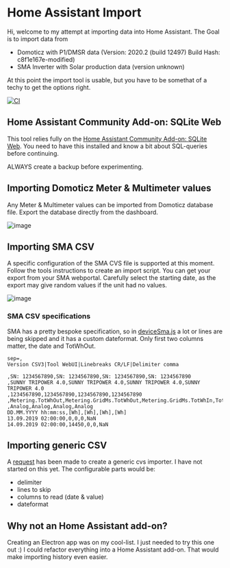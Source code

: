 # Home Assistant Import

Hi, welcome to my attempt at importing data into Home Assistant. The Goal is to import data from

- Domoticz with P1/DMSR data (Version: 2020.2 (build 12497) Build Hash: c8f1e167e-modified)
- SMA Inverter with Solar production data (version unknown)

At this point the import tool is usable, but you have to be somethat of a techy to get the options right.

[![CI](https://github.com/Johanbos/home-assistant-import/actions/workflows/release.yml/badge.svg)](https://github.com/Johanbos/home-assistant-import/actions/workflows/release.yml)


## Home Assistant Community Add-on: SQLite Web
This tool relies fully on the <a href="https://community.home-assistant.io/t/home-assistant-community-add-on-sqlite-web/68912" target="blank">Home Assistant Community Add-on: SQLite Web</a>. You need to have this installed and know a bit about SQL-queries before continuing.

ALWAYS create a backup before experimenting.

## Importing Domoticz Meter & Multimeter values

Any Meter & Multimeter values can be imported from Domoticz database file. Export the database directly from the dashboard. 

![image](https://user-images.githubusercontent.com/6775602/168067633-f0381250-c1fd-4b48-9380-1b314eee517b.png)
  
## Importing SMA CSV

A specific configuration of the SMA CVS file is supported at this moment. Follow the tools instructions to create an import script. You can get your export from your SMA webportal. Carefully select the starting date, as the export may give random values if the unit had no values.

![image](https://user-images.githubusercontent.com/6775602/168069333-ce77a5b3-f079-4861-983e-0957296efafa.png)

### SMA CSV specifications

SMA has a pretty bespoke specification, so in [deviceSma.js](https://github.com/Johanbos/home-assistant-import/blob/main/src/core/deviceSma.js) a lot or lines are being skipped and it has a custom dateformat. Only first two columns matter, the date and TotWhOut.

```
sep=,
Version CSV3|Tool WebUI|Linebreaks CR/LF|Delimiter comma

,SN: 1234567890,SN: 1234567890,SN: 1234567890,SN: 1234567890
,SUNNY TRIPOWER 4.0,SUNNY TRIPOWER 4.0,SUNNY TRIPOWER 4.0,SUNNY TRIPOWER 4.0
,1234567890,1234567890,1234567890,1234567890
,Metering.TotWhOut,Metering.GridMs.TotWhOut,Metering.GridMs.TotWhIn,TotVal.TotCsmp
,Analog,Analog,Analog,Analog
DD.MM.YYYY hh:mm:ss,[Wh],[Wh],[Wh],[Wh]
13.09.2019 02:00:00,0,0,0,NaN
14.09.2019 02:00:00,14450,0,0,NaN
```

## Importing generic CSV

A [request](https://github.com/Johanbos/home-assistant-import/issues/12) has been made to create a generic cvs importer. I have not started on this yet. The configurable parts would be:
- delimiter
- lines to skip
- columns to read (date & value)
- dateformat

## Why not an Home Assistant add-on?

Creating an Electron app was on my cool-list. I just needed to try this one out :)
I could refactor everything into a Home Assistant add-on. That would make importing history even easier.
